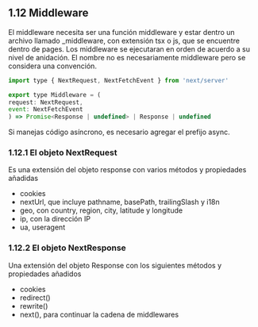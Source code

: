 ## 1.12 Middleware

El middleware necesita ser una función middleware y estar dentro un
archivo llamado \_middleware, con extensión tsx o js, que se encuentre
dentro de pages. Los middleware se ejecutaran en orden de acuerdo a su
nivel de anidación. El nombre no es necesariamente middleware pero se
considera una convención.

``` javascript
import type { NextRequest, NextFetchEvent } from 'next/server'

export type Middleware = (
request: NextRequest,
event: NextFetchEvent
) => Promise<Response | undefined> | Response | undefined
```

Si manejas código asíncrono, es necesario agregar el prefijo async.

### 1.12.1 El objeto NextRequest

Es una extensión del objeto response con varios métodos y propiedades
añadidas

-   cookies
-   nextUrl, que incluye pathname, basePath, trailingSlash y i18n
-   geo, con country, region, city, latitude y longitude
-   ip, con la dirección IP
-   ua, useragent

### 1.12.2 El objeto NextResponse

Una extensión del objeto Response con los siguientes métodos y
propiedades añadidos

-   cookies
-   redirect()
-   rewrite()
-   next(), para continuar la cadena de middlewares

